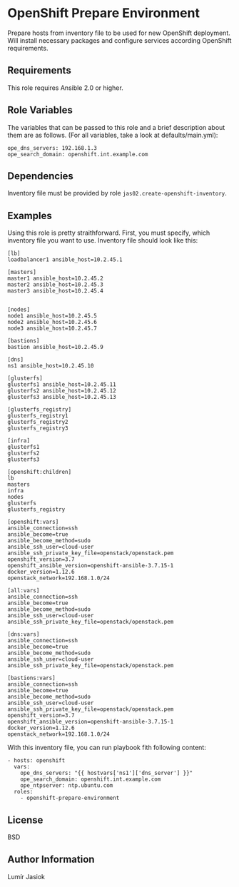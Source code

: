 OpenShift Prepare Environment
=========

Prepare hosts from inventory file to be used for new OpenShift deployment. Will install necessary packages and configure services according OpenShift requirements.

Requirements
------------

This role requires Ansible 2.0 or higher.

Role Variables
--------------

The variables that can be passed to this role and a brief description about them are as follows. (For all variables, take a look at defaults/main.yml):

```
ope_dns_servers: 192.168.1.3
ope_search_domain: openshift.int.example.com
```

Dependencies
------------

Inventory file must be provided by role ``jas02.create-openshift-inventory``.

Examples
----------------

Using this role is pretty straithforward. First, you must specify, which inventory file you want to use. Inventory file should look like this:

```
[lb]
loadbalancer1 ansible_host=10.2.45.1

[masters]
master1 ansible_host=10.2.45.2
master2 ansible_host=10.2.45.3
master3 ansible_host=10.2.45.4


[nodes]
node1 ansible_host=10.2.45.5
node2 ansible_host=10.2.45.6
node3 ansible_host=10.2.45.7

[bastions]
bastion ansible_host=10.2.45.9

[dns]
ns1 ansible_host=10.2.45.10

[glusterfs]
glusterfs1 ansible_host=10.2.45.11
glusterfs2 ansible_host=10.2.45.12
glusterfs3 ansible_host=10.2.45.13

[glusterfs_registry]
glusterfs_registry1
glusterfs_registry2
glusterfs_registry3

[infra]
glusterfs1
glusterfs2
glusterfs3

[openshift:children]
lb
masters
infra
nodes
glusterfs
glusterfs_registry

[openshift:vars]
ansible_connection=ssh
ansible_become=true
ansible_become_method=sudo
ansible_ssh_user=cloud-user
ansible_ssh_private_key_file=openstack/openstack.pem
openshift_version=3.7
openshift_ansible_version=openshift-ansible-3.7.15-1
docker_version=1.12.6
openstack_network=192.168.1.0/24

[all:vars]
ansible_connection=ssh
ansible_become=true
ansible_become_method=sudo
ansible_ssh_user=cloud-user
ansible_ssh_private_key_file=openstack/openstack.pem

[dns:vars]
ansible_connection=ssh
ansible_become=true
ansible_become_method=sudo
ansible_ssh_user=cloud-user
ansible_ssh_private_key_file=openstack/openstack.pem

[bastions:vars]
ansible_connection=ssh
ansible_become=true
ansible_become_method=sudo
ansible_ssh_user=cloud-user
ansible_ssh_private_key_file=openstack/openstack.pem
openshift_version=3.7
openshift_ansible_version=openshift-ansible-3.7.15-1
docker_version=1.12.6
openstack_network=192.168.1.0/24
```

With this inventory file, you can run playbook fith following content:

```
- hosts: openshift
  vars:
    ope_dns_servers: "{{ hostvars['ns1']['dns_server'] }}"
    ope_search_domain: openshift.int.example.com
    ope_ntpserver: ntp.ubuntu.com
  roles:
    - openshift-prepare-environment

```


License
-------

BSD

Author Information
------------------

Lumír Jasiok
